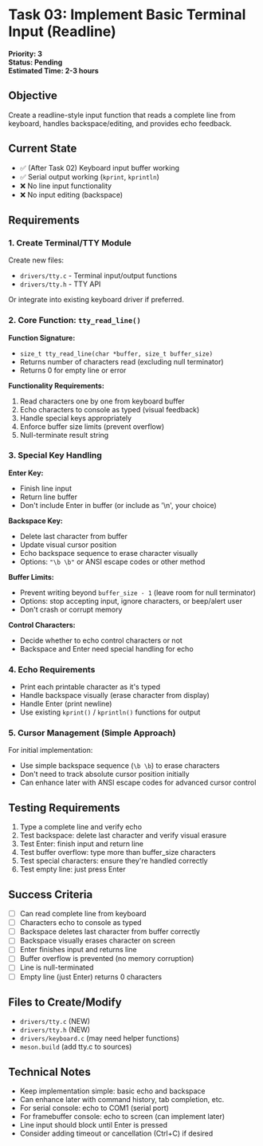 # Task 03: Implement Basic Terminal Input (Readline)

**Priority: 3**  
**Status: Pending**  
**Estimated Time: 2-3 hours**

## Objective
Create a readline-style input function that reads a complete line from keyboard, handles backspace/editing, and provides echo feedback.

## Current State
- ✅ (After Task 02) Keyboard input buffer working
- ✅ Serial output working (`kprint`, `kprintln`)
- ❌ No line input functionality
- ❌ No input editing (backspace)

## Requirements

### 1. Create Terminal/TTY Module
Create new files:
- `drivers/tty.c` - Terminal input/output functions
- `drivers/tty.h` - TTY API

Or integrate into existing keyboard driver if preferred.

### 2. Core Function: `tty_read_line()`

**Function Signature:**
- `size_t tty_read_line(char *buffer, size_t buffer_size)`
- Returns number of characters read (excluding null terminator)
- Returns 0 for empty line or error

**Functionality Requirements:**
1. Read characters one by one from keyboard buffer
2. Echo characters to console as typed (visual feedback)
3. Handle special keys appropriately
4. Enforce buffer size limits (prevent overflow)
5. Null-terminate result string

### 3. Special Key Handling

**Enter Key:**
- Finish line input
- Return line buffer
- Don't include Enter in buffer (or include as '\n', your choice)

**Backspace Key:**
- Delete last character from buffer
- Update visual cursor position
- Echo backspace sequence to erase character visually
- Options: `"\b \b"` or ANSI escape codes or other method

**Buffer Limits:**
- Prevent writing beyond `buffer_size - 1` (leave room for null terminator)
- Options: stop accepting input, ignore characters, or beep/alert user
- Don't crash or corrupt memory

**Control Characters:**
- Decide whether to echo control characters or not
- Backspace and Enter need special handling for echo

### 4. Echo Requirements
- Print each printable character as it's typed
- Handle backspace visually (erase character from display)
- Handle Enter (print newline)
- Use existing `kprint()` / `kprintln()` functions for output

### 5. Cursor Management (Simple Approach)
For initial implementation:
- Use simple backspace sequence (`\b \b`) to erase characters
- Don't need to track absolute cursor position initially
- Can enhance later with ANSI escape codes for advanced cursor control

## Testing Requirements
1. Type a complete line and verify echo
2. Test backspace: delete last character and verify visual erasure
3. Test Enter: finish input and return line
4. Test buffer overflow: type more than buffer_size characters
5. Test special characters: ensure they're handled correctly
6. Test empty line: just press Enter

## Success Criteria
- [ ] Can read complete line from keyboard
- [ ] Characters echo to console as typed
- [ ] Backspace deletes last character from buffer correctly
- [ ] Backspace visually erases character on screen
- [ ] Enter finishes input and returns line
- [ ] Buffer overflow is prevented (no memory corruption)
- [ ] Line is null-terminated
- [ ] Empty line (just Enter) returns 0 characters

## Files to Create/Modify
- `drivers/tty.c` (NEW)
- `drivers/tty.h` (NEW)
- `drivers/keyboard.c` (may need helper functions)
- `meson.build` (add tty.c to sources)

## Technical Notes
- Keep implementation simple: basic echo and backspace
- Can enhance later with command history, tab completion, etc.
- For serial console: echo to COM1 (serial port)
- For framebuffer console: echo to screen (can implement later)
- Line input should block until Enter is pressed
- Consider adding timeout or cancellation (Ctrl+C) if desired
